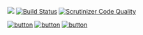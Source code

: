 [![](http://i.imgur.com/qxzXbpZ.png)]() [![Build Status](https://travis-ci.org/Unimake/php-framework.svg?branch=master)](https://travis-ci.org/Unimake/php-framework)  [![Scrutinizer Code Quality](https://scrutinizer-ci.com/g/Unimake/php-framework/badges/quality-score.png?b=master)](https://scrutinizer-ci.com/g/Unimake/php-framework/?branch=master)

[![button](http://i.imgur.com/gjV1X6k.png)]()
[![button](http://i.imgur.com/DXjicy8.png)]()
[![button](http://i.imgur.com/p9uGYAr.png)]()
